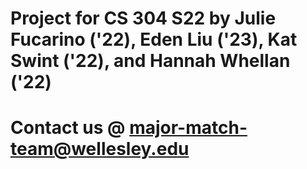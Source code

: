# Project for CS 304 S22 by Julie Fucarino ('22), Eden Liu ('23), Kat Swint ('22), and Hannah Whellan ('22)
# Contact us @ major-match-team@wellesley.edu
